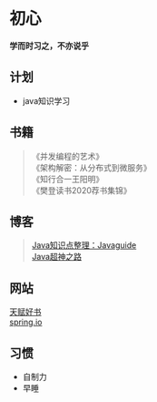 # 初心
**学而时习之，不亦说乎**

## 计划
+ java知识学习

## 书籍
>《并发编程的艺术》  
《架构解密：从分布式到微服务》<br>
《知行合一王阳明》<br>
《樊登读书2020荐书集锦》<br>

## 博客
> [Java知识点整理：Javaguide](https://snailclimb.gitee.io/javaguide)<br>
[Java超神之路](https://hollischuang.gitee.io/tobetopjavaer/#/menu)<br>

## 网站
[天赋好书](https://www.cntofu.com/)<br>
[spring.io](https://spring.io/)<br>

## 习惯
+ 自制力
+ 早睡

